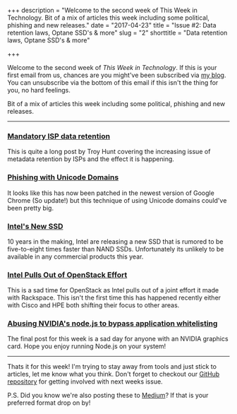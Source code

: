 +++
description = "Welcome to the second week of This Week in Technology. Bit of a mix of articles this week including some political, phishing and new releases."
date  = "2017-04-23"
title = "Issue #2: Data retention laws, Optane SSD's & more"
slug  = "2"
shorttitle = "Data retention laws, Optane SSD's & more"

+++

Welcome to the second week of *This Week in Technology*. If this is your first email from us, chances are you might've been subscribed via [my blog](https://jloh.co). You can unsubscribe via the bottom of this email if this isn't the thing for you, no hard feelings.

Bit of a mix of articles this week including some political, phishing and new releases.

---

### [Mandatory ISP data retention](https://www.troyhunt.com/mandatory-isp-data-retention-and-the-law-of-unintended-consequences/)  
This is quite a long post by Troy Hunt covering the increasing issue of metadata retention by ISPs and the effect it is happening.

### [Phishing with Unicode Domains](https://www.xudongz.com/blog/2017/idn-phishing/)  
It looks like this has now been patched in the newest version of Google Chrome (So update!) but this technique of using Unicode domains could've been pretty big.

### [Intel's New SSD](http://bgr.com/2017/03/20/intel-optane-3d-xpoint-ssd/)  
10 years in the making, Intel are releasing a new SSD that is rumored to be five-to-eight times faster than NAND SSDs. Unfortunately its unlikely to be available in any commercial products this year.

### [Intel Pulls Out of OpenStack Effort](http://fortune.com/2017/04/14/intel-openstack-project-rackspace/)  
This is a sad time for OpenStack as Intel pulls out of a joint effort it made with Rackspace. This isn't the first time this has happened recently either with Cisco and HPE both shifting their focus to other areas.

### [Abusing NVIDIA's node.js to bypass application whitelisting](http://blog.sec-consult.com/2017/04/application-whitelisting-application.html)  
The final post for this week is a sad day for anyone with an NVIDIA graphics card. Hope you enjoy running Node.js on your system!

---

Thats it for this week! I'm trying to stay away from tools and just stick to articles, let me know what you think. Don't forget to checkout our [GitHub repository](https://github.com/jloh/thisweekintechnology) for getting involved with next weeks issue.

P.S. Did you know we're also posting these to [Medium](https://medium.com/twit)? If that is your preferred format drop on by!
